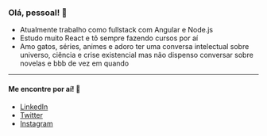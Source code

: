 ### Olá, pessoal! :wave:

- Atualmente trabalho como fullstack com Angular e Node.js
- Estudo muito React e tô sempre fazendo cursos por aí
- Amo gatos, séries, animes e adoro ter uma conversa intelectual sobre universo, ciência e crise existencial mas não dispenso conversar sobre novelas e bbb de vez em quando

---

#### Me encontre por aí! :beer:

- [LinkedIn](https://www.linkedin.com/in/nathaliagomesoliveira/)
- [Twitter](https://twitter.com/nathc_oliveira)
- [Instagram](https://www.instagram.com/nathaliacgoliveira/)

